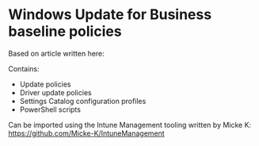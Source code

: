 # Windows Update for Business baseline policies

Based on article written here: 

Contains:
* Update policies
* Driver update policies
* Settings Catalog configuration profiles
* PowerShell scripts

Can be imported using the Intune Management tooling written by Micke K: https://github.com/Micke-K/IntuneManagement
